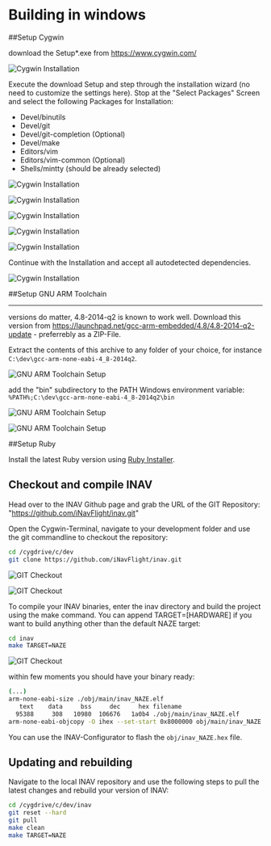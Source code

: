 # Building in windows


##Setup Cygwin

download the Setup*.exe from https://www.cygwin.com/

![Cygwin Installation](assets/001.cygwin_dl.png)

Execute the download Setup and step through the installation  wizard (no need to customize the settings here). Stop at the  "Select Packages" Screen and select the following Packages
for Installation:

- Devel/binutils
- Devel/git
- Devel/git-completion (Optional)
- Devel/make
- Editors/vim	 
- Editors/vim-common (Optional)
- Shells/mintty (should be already selected)

![Cygwin Installation](assets/004.cygwin_setup.png)

![Cygwin Installation](assets/002.cygwin_setup.png)

![Cygwin Installation](assets/003.cygwin_setup.png)

![Cygwin Installation](assets/005.cygwin_setup.png)

![Cygwin Installation](assets/006.cygwin_setup.png)


Continue with the Installation and accept all autodetected dependencies.

![Cygwin Installation](assets/007.cygwin_setup.png)


##Setup GNU ARM Toolchain

----------

versions do matter, 4.8-2014-q2 is known to work well. Download this version from https://launchpad.net/gcc-arm-embedded/4.8/4.8-2014-q2-update - preferrebly as a ZIP-File.


Extract the contents of this archive to any folder of your choice, for instance ```C:\dev\gcc-arm-none-eabi-4_8-2014q2```.

![GNU ARM Toolchain Setup](assets/008.toolchain.png)

add the "bin" subdirectory to the PATH Windows environment variable: ```%PATH%;C:\dev\gcc-arm-none-eabi-4_8-2014q2\bin```

![GNU ARM Toolchain Setup](assets/009.toolchain_path.png)

![GNU ARM Toolchain Setup](assets/010.toolchain_path.png)

##Setup Ruby

Install the latest Ruby version using [Ruby Installer](https://rubyinstaller.org).

## Checkout and compile INAV

Head over to the INAV Github page and grab the URL of the GIT Repository: "https://github.com/iNavFlight/inav.git"

Open the Cygwin-Terminal, navigate to your development folder and use the git commandline to checkout the repository:

```bash
cd /cygdrive/c/dev
git clone https://github.com/iNavFlight/inav.git
```
![GIT Checkout](assets/011.git_checkout.png)

![GIT Checkout](assets/012.git_checkout.png)

To compile your INAV binaries, enter the inav directory and build the project using the make command. You can append TARGET=[HARDWARE] if you want to build anything other than the default NAZE target:

```bash
cd inav
make TARGET=NAZE
```

![GIT Checkout](assets/013.compile.png)

within few moments you should have your binary ready:

```bash
(...)
arm-none-eabi-size ./obj/main/inav_NAZE.elf
   text    data     bss     dec     hex filename
  95388     308   10980  106676   1a0b4 ./obj/main/inav_NAZE.elf
arm-none-eabi-objcopy -O ihex --set-start 0x8000000 obj/main/inav_NAZE.elf obj/inav_NAZE.hex
```

You can use the INAV-Configurator to flash the ```obj/inav_NAZE.hex``` file.

## Updating and rebuilding

Navigate to the local INAV repository and use the following steps to pull the latest changes and rebuild your version of INAV:

```bash
cd /cygdrive/c/dev/inav
git reset --hard
git pull
make clean
make TARGET=NAZE
```
